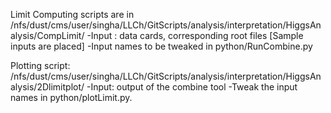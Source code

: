 

Limit Computing scripts are in /nfs/dust/cms/user/singha/LLCh/GitScripts/analysis/interpretation/HiggsAnalysis/CompLimit/
      	-Input : data cards, corresponding root files [Sample inputs are placed]
	-Input names to be tweaked in python/RunCombine.py

Plotting script: /nfs/dust/cms/user/singha/LLCh/GitScripts/analysis/interpretation/HiggsAnalysis/2Dlimitplot/
	 -Input: output of the combine tool
	 -Tweak the input names in python/plotLimit.py.
